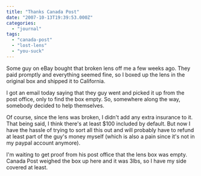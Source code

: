 ```yaml
---
title: "Thanks Canada Post"
date: "2007-10-13T19:39:53.000Z"
categories: 
  - "journal"
tags: 
  - "canada-post"
  - "lost-lens"
  - "you-suck"
---
```


Some guy on eBay bought that broken lens off me a few weeks ago. They paid promptly and everything seemed fine, so I boxed up the lens in the original box and shipped it to California.

I got an email today saying that they guy went and picked it up from the post office, only to find the box empty. So, somewhere along the way, somebody decided to help themselves.

Of course, since the lens was broken, I didn't add any extra insurance to it. That being said, I think there's at least $100 included by default. But now I have the hassle of trying to sort all this out and will probably have to refund at least part of the guy's money myself (which is also a pain since it's not in my paypal account anymore).

I'm waiting to get proof from his post office that the lens box was empty. Canada Post weighed the box up here and it was 3lbs, so I have my side covered at least.
